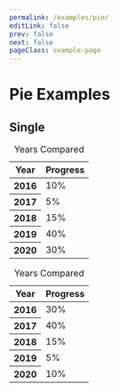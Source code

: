 ```yaml
---
permalink: /examples/pie/
editLink: false
prev: false
next: false
pageClass: example-page
---
```


# Pie Examples

<h2>Single</h2>

<div class="examples">

  <table class="charts-css pie hide-data">
    <caption>Years Compared</caption>
    <thead>
      <tr>
        <th>Year</th>
        <th>Progress</th>
      </tr>
    </thead>
    <tbody>
      <tr>
        <th scope="row"> 2016 </th>
        <td style="--start: 0.0; --end: 0.1"> <span class="data"> 10% </span> </td>
      </tr>
      <tr>
        <th scope="row"> 2017 </th>
        <td style="--start: 0.1; --end: 0.15"> <span class="data"> 5% </span> </td>
      </tr>
      <tr>
        <th scope="row"> 2018 </th>
        <td style="--start: 0.15; --end: 0.3"> <span class="data"> 15% </span> </td>
      </tr>
      <tr>
        <th scope="row"> 2019 </th>
        <td style="--start: 0.3; --end: 0.7"> <span class="data"> 40% </span> </td>
      </tr>
      <tr>
        <th scope="row"> 2020 </th>
        <td style="--start: 0.7; --end: 1.03"> <span class="data"> 30% </span> </td>
      </tr>
    </tbody>
  </table>

  <table class="charts-css pie hide-data">
    <caption>Years Compared</caption>
    <thead>
      <tr>
        <th>Year</th>
        <th>Progress</th>
      </tr>
    </thead>
    <tbody>
      <tr>
        <th scope="row"> 2016 </th>
        <td style="--start: 0.0; --end: 0.3"> <span class="data"> 30% </span> </td>
      </tr>
      <tr>
        <th scope="row"> 2017 </th>
        <td style="--start: 0.3; --end: 0.7"> <span class="data"> 40% </span> </td>
      </tr>
      <tr>
        <th scope="row"> 2018 </th>
        <td style="--start: 0.7; --end: 0.85"> <span class="data"> 15% </span> </td>
      </tr>
      <tr>
        <th scope="row"> 2019 </th>
        <td style="--start: 0.85; --end: 0.9"> <span class="data"> 5% </span> </td>
      </tr>
      <tr>
        <th scope="row"> 2020 </th>
        <td style="--start: 0.9; --end: 1.03"> <span class="data"> 10% </span> </td>
      </tr>
    </tbody>
  </table>

</div>
